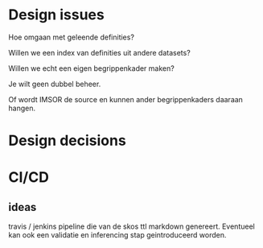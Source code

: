 # Design issues

Hoe omgaan met geleende definities?

Willen we een index van definities uit andere datasets?

Willen we echt een eigen begrippenkader maken?

Je wilt geen dubbel beheer.

Of wordt IMSOR de source en kunnen ander begrippenkaders daaraan hangen.


# Design decisions

# CI/CD

## ideas 

travis / jenkins pipeline die van de skos ttl markdown genereert. Eventueel kan ook een validatie en inferencing stap geintroduceerd worden.
